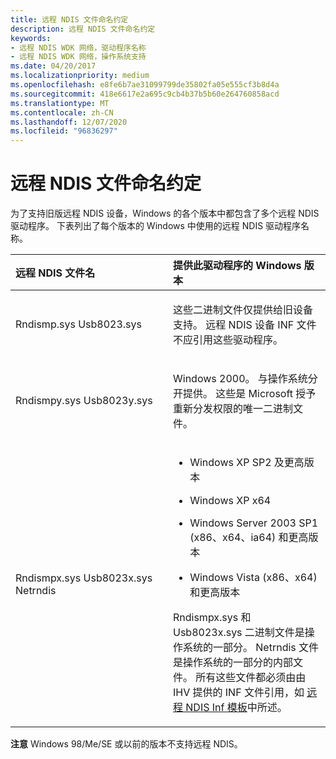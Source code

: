 ```yaml
---
title: 远程 NDIS 文件命名约定
description: 远程 NDIS 文件命名约定
keywords:
- 远程 NDIS WDK 网络，驱动程序名称
- 远程 NDIS WDK 网络，操作系统支持
ms.date: 04/20/2017
ms.localizationpriority: medium
ms.openlocfilehash: e8fe6b7ae31099799de35802fa05e555cf3b8d4a
ms.sourcegitcommit: 418e6617e2a695c9cb4b37b5b60e264760858acd
ms.translationtype: MT
ms.contentlocale: zh-CN
ms.lasthandoff: 12/07/2020
ms.locfileid: "96836297"
---
```

# <a name="remote-ndis-file-naming-conventions"></a>远程 NDIS 文件命名约定





为了支持旧版远程 NDIS 设备，Windows 的各个版本中都包含了多个远程 NDIS 驱动程序。 下表列出了每个版本的 Windows 中使用的远程 NDIS 驱动程序名称。

<table>
<colgroup>
<col width="50%" />
<col width="50%" />
</colgroup>
<thead>
<tr class="header">
<th align="left">远程 NDIS 文件名</th>
<th align="left">提供此驱动程序的 Windows 版本</th>
</tr>
</thead>
<tbody>
<tr class="odd">
<td align="left"><p>Rndismp.sys Usb8023.sys</p></td>
<td align="left"><p>这些二进制文件仅提供给旧设备支持。 远程 NDIS 设备 INF 文件不应引用这些驱动程序。</p></td>
</tr>
<tr class="even">
<td align="left"><p>Rndismpy.sys Usb8023y.sys</p></td>
<td align="left"><p>Windows 2000。 与操作系统分开提供。 这些是 Microsoft 授予重新分发权限的唯一二进制文件。</p></td>
</tr>
<tr class="odd">
<td align="left"><p>Rndismpx.sys Usb8023x.sys Netrndis</p></td>
<td align="left"><ul>
<li><p>Windows XP SP2 及更高版本</p></li>
<li><p>Windows XP x64</p></li>
<li><p>Windows Server 2003 SP1 (x86、x64、ia64) 和更高版本</p></li>
<li><p>Windows Vista (x86、x64) 和更高版本</p></li>
</ul>
<p>Rndismpx.sys 和 Usb8023x.sys 二进制文件是操作系统的一部分。 Netrndis 文件是操作系统的一部分的内部文件。 所有这些文件都必须由由 IHV 提供的 INF 文件引用，如 <a href="remote-ndis-inf-template.md" data-raw-source="[Remote NDIS INF Template](remote-ndis-inf-template.md)">远程 NDIS Inf 模板</a>中所述。</p></td>
</tr>
</tbody>
</table>

 

**注意**  Windows 98/Me/SE 或以前的版本不支持远程 NDIS。

 

 

 






